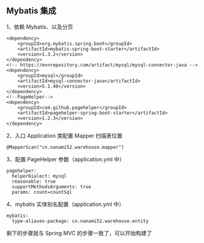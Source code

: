 ## Mybatis 集成

1、依赖 Mybatis、以及分页

    <dependency>
        <groupId>org.mybatis.spring.boot</groupId>
        <artifactId>mybatis-spring-boot-starter</artifactId>
        <version>1.3.2</version>
    </dependency>
    <!-- https://mvnrepository.com/artifact/mysql/mysql-connector-java -->
    <dependency>
        <groupId>mysql</groupId>
        <artifactId>mysql-connector-java</artifactId>
        <version>5.1.48</version>
    </dependency>
    <!--PageHelper-->
    <dependency>
        <groupId>com.github.pagehelper</groupId>
        <artifactId>pagehelper-spring-boot-starter</artifactId>
        <version>1.2.3</version>
    </dependency>

2、入口 Application 类配置 Mapper 扫描表位置

    @MapperScan("cn.nanami52.warehouse.mapper")

3、配置 PageHelper 参数（application.yml 中）

    pagehelper:
      helperDialect: mysql
      reasonable: true
      supportMethodsArguments: true
      params: count=countSql

4、mybatis 实体别名配置（application.yml 中）

    mybatis:
      type-aliases-package: cn.nanami52.warehouse.entity

剩下的步骤就与 Spring MVC 的步骤一致了，可以开始构建了
